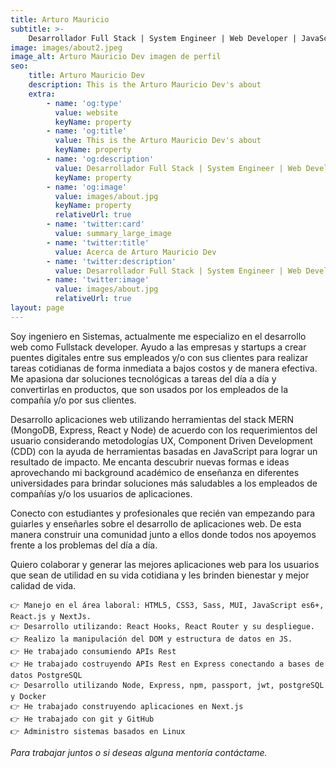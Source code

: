 ```yaml
---
title: Arturo Mauricio
subtitle: >-
    Desarrollador Full Stack | System Engineer | Web Developer | JavaScript | React.Js | Node | Express | PostgreSQL | Next.Js | Backend | Frontend | HTML/CSS | Linux System Administrator | Educator | +1000 Personas Formadas
image: images/about2.jpeg
image_alt: Arturo Mauricio Dev imagen de perfil
seo:
    title: Arturo Mauricio Dev
    description: This is the Arturo Mauricio Dev's about
    extra:
        - name: 'og:type'
          value: website
          keyName: property
        - name: 'og:title'
          value: This is the Arturo Mauricio Dev's about
          keyName: property
        - name: 'og:description'
          value: Desarrollador Full Stack | System Engineer | Web Developer | JavaScript | React.Js | Node | Express | PostgreSQL | Next.Js | Backend | Frontend | HTML/CSS | Linux System Administrator | Educator | +1000 Personas Formadas
          keyName: property
        - name: 'og:image'
          value: images/about.jpg
          keyName: property
          relativeUrl: true
        - name: 'twitter:card'
          value: summary_large_image
        - name: 'twitter:title'
          value: Acerca de Arturo Mauricio Dev
        - name: 'twitter:description'
          value: Desarrollador Full Stack | System Engineer | Web Developer
        - name: 'twitter:image'
          value: images/about.jpg
          relativeUrl: true
layout: page
---
```


Soy ingeniero en Sistemas, actualmente me especializo en el desarrollo web como Fullstack developer. Ayudo a las empresas y startups a crear puentes digitales entre sus empleados y/o con sus clientes para realizar tareas cotidianas de forma inmediata a bajos costos y de manera efectiva. Me apasiona dar soluciones tecnológicas a tareas del día a día y convertirlas en productos, que son usados por los empleados de la compañía y/o por sus clientes.

Desarrollo aplicaciones web utilizando herramientas del stack MERN (MongoDB, Express, React y Node) de acuerdo con los requerimientos del usuario considerando metodologías UX, Component Driven Development (CDD) con la ayuda de herramientas basadas en JavaScript para lograr un resultado de impacto.
Me encanta descubrir nuevas formas e ideas aprovechando mi background académico de enseñanza en diferentes universidades para brindar soluciones más saludables a los empleados de compañías y/o los usuarios de aplicaciones.

Conecto con estudiantes y profesionales que recién van empezando para guiarles y enseñarles sobre el desarrollo de aplicaciones web. De esta manera construir una comunidad junto a ellos donde todos nos apoyemos frente a los problemas del día a día.

Quiero colaborar y generar las mejores aplicaciones web para los usuarios que sean de utilidad en su vida cotidiana y les brinden bienestar y mejor calidad de vida.

    👉 Manejo en el área laboral: HTML5, CSS3, Sass, MUI, JavaScript es6+, React.js y NextJs.
    👉 Desarrollo utilizando: React Hooks, React Router y su despliegue.
    👉 Realizo la manipulación del DOM y estructura de datos en JS.
    👉 He trabajado consumiendo APIs Rest
    👉 He trabajado costruyendo APIs Rest en Express conectando a bases de datos PostgreSQL
    👉 Desarrollo utilizando Node, Express, npm, passport, jwt, postgreSQL y Docker
    👉 He trabajado construyendo aplicaciones en Next.js
    👉 He trabajado con git y GitHub
    👉 Administro sistemas basados en Linux

_Para trabajar juntos o si deseas alguna mentoría contáctame._
